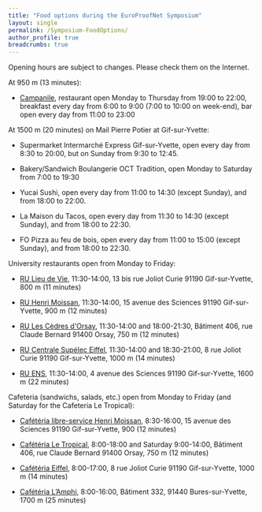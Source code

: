 ```yaml
---
title: "Food options during the EuroProofNet Symposium"
layout: single
permalink: /Symposium-FoodOptions/
author_profile: true
breadcrumbs: true
---
```


Opening hours are subject to changes. Please check them on the Internet.

At 950 m (13 minutes):

- [Campanile](https://paris-saclay.campanile.com/fr-fr/#Restauration), restaurant open Monday to Thursday from 19:00 to 22:00, breakfast every day from 6:00 to 9:00 (7:00 to 10:00 on week-end), bar open every day from 11:00 to 23:00

At 1500 m (20 minutes) on Mail Pierre Potier at Gif-sur-Yvette:

- Supermarket Intermarché Express Gif-sur-Yvette, open every day from 8:30 to 20:00, but on Sunday from 9:30 to 12:45.

- Bakery/Sandwich Boulangerie OCT Tradition, open Monday to Saturday from 7:00 to 19:30

- Yucai Sushi, open every day from 11:00 to 14:30 (except Sunday), and from 18:00 to 22:00.

- La Maison du Tacos, open every day from 11:30 to 14:30 (except Sunday), and from 18:00 to 22:30.

- FO Pizza au feu de bois, open every day from 11:00 to 15:00 (except Sunday), and from 18:00 to 22:30.

University restaurants open from Monday to Friday:

- [RU Lieu de Vie](https://www.crous-versailles.fr/restaurant/ru-lieu-de-vie-2/), 11:30-14:00, 13 bis rue Joliot Curie 91190 Gif-sur-Yvette, 800 m (11 minutes)

- [RU Henri Moissan](https://www.crous-versailles.fr/restaurant/ru-henri-moissan-2/), 11:30-14:00, 15 avenue des Sciences 91190 Gif-sur-Yvette, 900 m (12 minutes)

- [RU Les Cèdres d'Orsay](https://www.crous-versailles.fr/restaurant/ru-les-cedres-2/), 11:30-14:00 and 18:00-21:30, Bâtiment 406, rue Claude Bernard 91400 Orsay, 750 m (12 minutes)

- [RU Centrale Supélec Eiffel](https://www.crous-versailles.fr/restaurant/ru-centralesupelec-eiffel-2/), 11:30-14:00 and 18:30-21:00, 8 rue Joliot Curie 91190 Gif-sur-Yvette, 1000 m (14 minutes)

- [RU ENS](https://www.crous-versailles.fr/restaurant/ru-ens-2/), 11:30-14:00, 4 avenue des Sciences 91190 Gif-sur-Yvette, 1600 m (22 minutes)

Cafeteria (sandwichs, salads, etc.) open from Monday to Friday (and Saturday for the Cafeteria Le Tropical):

- [Cafétéria libre-service Henri Moissan](https://www.crous-versailles.fr/restaurant/cafeteria-libre-service-henri-moissan-2/), 8:30-16:00, 15 avenue des Sciences 91190 Gif-sur-Yvette, 900 (12 minutes)

- [Cafétéria Le Tropical](https://www.crous-versailles.fr/restaurant/cafeteria-le-tropical-2/), 8:00-18:00 and Saturday 9:00-14:00, Bâtiment 406, rue Claude Bernard 91400 Orsay, 750 m (12 minutes)

- [Cafétéria Eiffel](https://www.crous-versailles.fr/restaurant/cafeteria-eiffel-2/), 8:00-17:00, 8 rue Joliot Curie 91190 Gif-sur-Yvette, 1000 m (14 minutes)

- [Cafétéria L’Amphi](https://www.crous-versailles.fr/restaurant/cafeteria-lamphi-2/), 8:00-16:00, Bâtiment 332, 91440 Bures-sur-Yvette, 1700 m (25 minutes)
